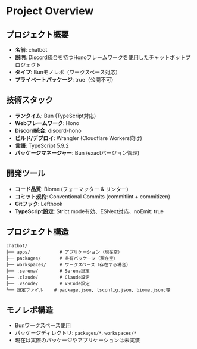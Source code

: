 # Project Overview

## プロジェクト概要
- **名前**: chatbot
- **説明**: Discord統合を持つHonoフレームワークを使用したチャットボットプロジェクト
- **タイプ**: Bunモノレポ（ワークスペース対応）
- **プライベートパッケージ**: true（公開不可）

## 技術スタック
- **ランタイム**: Bun (TypeScript対応)
- **Webフレームワーク**: Hono
- **Discord統合**: discord-hono
- **ビルド/デプロイ**: Wrangler (Cloudflare Workers向け)
- **言語**: TypeScript 5.9.2
- **パッケージマネージャー**: Bun (exactバージョン管理)

## 開発ツール
- **コード品質**: Biome (フォーマッター & リンター)
- **コミット規約**: Conventional Commits (commitlint + commitizen)
- **Gitフック**: Lefthook
- **TypeScript設定**: Strict mode有効、ESNext対応、noEmit: true

## プロジェクト構造
```
chatbot/
├── apps/           # アプリケーション（現在空）
├── packages/       # 共有パッケージ（現在空）
├── workspaces/     # ワークスペース（存在する場合）
├── .serena/        # Serena設定
├── .claude/        # Claude設定
├── .vscode/        # VSCode設定
└── 設定ファイル    # package.json, tsconfig.json, biome.jsonc等
```

## モノレポ構造
- Bunワークスペース使用
- パッケージディレクトリ: `packages/*`, `workspaces/*`
- 現在は実際のパッケージやアプリケーションは未実装